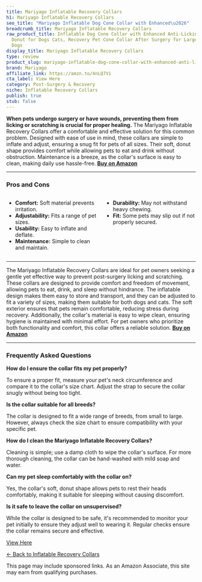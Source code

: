 ```yaml
---
title: Mariyago Inflatable Recovery Collars
h1: Mariyago Inflatable Recovery Collars
seo_title: "Mariyago Inflatable Dog Cone Collar with Enhanced\u2026"
breadcrumb_title: Mariyago Inflatable Recovery Collars
raw_product_title: Inflatable Dog Cone Collar with Enhanced Anti-Licking, Soft Neck
  Donut for Dogs Cats, Recovery Pet Cone Collar After Surgery for Large Medium Small
  Dogs
display_title: Mariyago Inflatable Recovery Collars
type: review
product_slug: mariyago-inflatable-dog-cone-collar-with-enhanced-anti-licking-soft-nec-525900d9
brand: Mariyago
affiliate_link: https://amzn.to/4nLQ7Vi
cta_label: View Here
category: Post-Surgery & Recovery
niche: Inflatable Recovery Collars
publish: true
stub: false
---
```


<div id="intro" class="full-width">
  <p><strong>When pets undergo surgery or have wounds, preventing them from licking or scratching is crucial for proper healing.</strong> The Mariyago Inflatable Recovery Collars offer a comfortable and effective solution for this common problem. Designed with ease of use in mind, these collars are simple to inflate and adjust, ensuring a snug fit for pets of all sizes. Their soft, donut shape provides comfort while allowing pets to eat and drink without obstruction. Maintenance is a breeze, as the collar's surface is easy to clean, making daily use hassle-free. <a href="https://amzn.to/4nLQ7Vi" rel="nofollow sponsored noopener" target="_blank"><strong>Buy on Amazon</strong></a></p>
</div>

<hr />
<h3 id="pros-cons">Pros and Cons</h3>
<div class="pc-grid" style="display:grid;grid-template-columns:1fr 1fr;gap:16px;">
  <ul>
    <li><strong>Comfort:</strong> Soft material prevents irritation.</li>
    <li><strong>Adjustability:</strong> Fits a range of pet sizes.</li>
    <li><strong>Usability:</strong> Easy to inflate and deflate.</li>
    <li><strong>Maintenance:</strong> Simple to clean and maintain.</li>
  </ul>
  <ul>
    <li><strong>Durability:</strong> May not withstand heavy chewing.</li>
    <li><strong>Fit:</strong> Some pets may slip out if not properly secured.</li>
  </ul>
</div>
<hr />

<div class="full-width">
  <p>The Mariyago Inflatable Recovery Collars are ideal for pet owners seeking a gentle yet effective way to prevent post-surgery licking and scratching. These collars are designed to provide comfort and freedom of movement, allowing pets to eat, drink, and sleep without hindrance. The inflatable design makes them easy to store and transport, and they can be adjusted to fit a variety of sizes, making them suitable for both dogs and cats. The soft exterior ensures that pets remain comfortable, reducing stress during recovery. Additionally, the collar's material is easy to wipe clean, ensuring hygiene is maintained with minimal effort. For pet owners who prioritize both functionality and comfort, this collar offers a reliable solution. <a href="https://amzn.to/4nLQ7Vi" rel="nofollow sponsored noopener" target="_blank"><strong>Buy on Amazon</strong></a></p>
</div>

<hr />
<h3 id="faqs">Frequently Asked Questions</h3>

<p><strong>How do I ensure the collar fits my pet properly?</strong></p>
<p>To ensure a proper fit, measure your pet's neck circumference and compare it to the collar's size chart. Adjust the strap to secure the collar snugly without being too tight.</p>

<p><strong>Is the collar suitable for all breeds?</strong></p>
<p>The collar is designed to fit a wide range of breeds, from small to large. However, always check the size chart to ensure compatibility with your specific pet.</p>

<p><strong>How do I clean the Mariyago Inflatable Recovery Collars?</strong></p>
<p>Cleaning is simple; use a damp cloth to wipe the collar's surface. For more thorough cleaning, the collar can be hand-washed with mild soap and water.</p>

<p><strong>Can my pet sleep comfortably with the collar on?</strong></p>
<p>Yes, the collar's soft, donut shape allows pets to rest their heads comfortably, making it suitable for sleeping without causing discomfort.</p>

<p><strong>Is it safe to leave the collar on unsupervised?</strong></p>
<p>While the collar is designed to be safe, it's recommended to monitor your pet initially to ensure they adjust well to wearing it. Regular checks ensure the collar remains secure and effective.</p>
<p><a class="btn" href="https://amzn.to/4nLQ7Vi" target="_blank" rel="nofollow sponsored noopener">View Here</a></p>
<p><a href="/roundups/post-surgery-recovery/inflatable-recovery-collars/">← Back to Inflatable Recovery Collars</a></p>
<aside class="disclosure">This page may include sponsored links. As an Amazon Associate, this site may earn from qualifying purchases.</aside>
